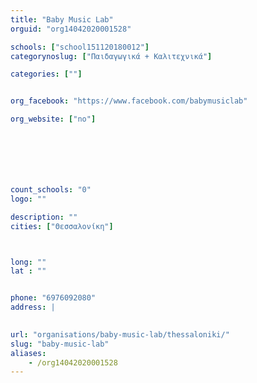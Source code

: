 ```yaml
---
title: "Baby Music Lab"
orguid: "org14042020001528"

schools: ["school151120180012"]
categorynoslug: ["Παιδαγωγικά + Καλιτεχνικά"]

categories: [""]


org_facebook: "https://www.facebook.com/babymusiclab"

org_website: ["no"]







count_schools: "0"
logo: ""

description: ""
cities: ["Θεσσαλονίκη"]



long: ""
lat : ""


phone: "6976092080"
address: |
    

url: "organisations/baby-music-lab/thessaloniki/"
slug: "baby-music-lab"
aliases:
    - /org14042020001528
---
```



